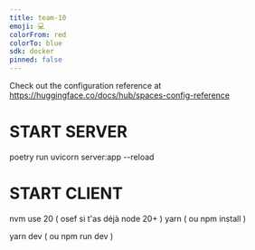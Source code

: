 ```yaml
---
title: team-10
emoji: 💻
colorFrom: red
colorTo: blue
sdk: docker
pinned: false
---
```


Check out the configuration reference at https://huggingface.co/docs/hub/spaces-config-reference

# START SERVER

poetry run uvicorn server:app --reload

# START CLIENT

nvm use 20 ( osef si t'as déjà node 20+ )
yarn ( ou npm install )

yarn dev ( ou npm run dev )
